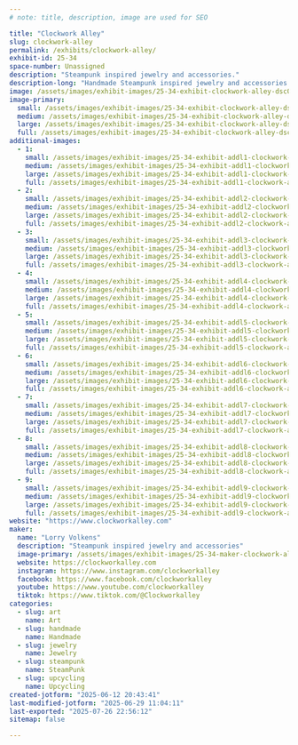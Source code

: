 ```yaml
---
# note: title, description, image are used for SEO

title: "Clockwork Alley"
slug: clockwork-alley
permalink: /exhibits/clockwork-alley/
exhibit-id: 25-34
space-number: Unassigned
description: "Steampunk inspired jewelry and accessories."
description-long: "Handmade Steampunk inspired jewelry and accessories made from vintage watch parts and resin. Necklaces, earrings, bracelets, pill boxes and hair accessories."
image: /assets/images/exhibit-images/25-34-exhibit-clockwork-alley-dsc00158-large.JPG
image-primary: 
  small: /assets/images/exhibit-images/25-34-exhibit-clockwork-alley-dsc00158-small.JPG
  medium: /assets/images/exhibit-images/25-34-exhibit-clockwork-alley-dsc00158-medium.JPG
  large: /assets/images/exhibit-images/25-34-exhibit-clockwork-alley-dsc00158-large.JPG
  full: /assets/images/exhibit-images/25-34-exhibit-clockwork-alley-dsc00158-full.JPG
additional-images: 
  - 1:
    small: /assets/images/exhibit-images/25-34-exhibit-addl1-clockwork-alley-dsc00486-small.JPG
    medium: /assets/images/exhibit-images/25-34-exhibit-addl1-clockwork-alley-dsc00486-medium.JPG
    large: /assets/images/exhibit-images/25-34-exhibit-addl1-clockwork-alley-dsc00486-large.JPG
    full: /assets/images/exhibit-images/25-34-exhibit-addl1-clockwork-alley-dsc00486-full.JPG
  - 2:
    small: /assets/images/exhibit-images/25-34-exhibit-addl2-clockwork-alley-dsc08925-small.JPG
    medium: /assets/images/exhibit-images/25-34-exhibit-addl2-clockwork-alley-dsc08925-medium.JPG
    large: /assets/images/exhibit-images/25-34-exhibit-addl2-clockwork-alley-dsc08925-large.JPG
    full: /assets/images/exhibit-images/25-34-exhibit-addl2-clockwork-alley-dsc08925-full.JPG
  - 3:
    small: /assets/images/exhibit-images/25-34-exhibit-addl3-clockwork-alley-dsc09858-small.JPG
    medium: /assets/images/exhibit-images/25-34-exhibit-addl3-clockwork-alley-dsc09858-medium.JPG
    large: /assets/images/exhibit-images/25-34-exhibit-addl3-clockwork-alley-dsc09858-large.JPG
    full: /assets/images/exhibit-images/25-34-exhibit-addl3-clockwork-alley-dsc09858-full.JPG
  - 4:
    small: /assets/images/exhibit-images/25-34-exhibit-addl4-clockwork-alley-dsc00881-small.JPG
    medium: /assets/images/exhibit-images/25-34-exhibit-addl4-clockwork-alley-dsc00881-medium.JPG
    large: /assets/images/exhibit-images/25-34-exhibit-addl4-clockwork-alley-dsc00881-large.JPG
    full: /assets/images/exhibit-images/25-34-exhibit-addl4-clockwork-alley-dsc00881-full.JPG
  - 5:
    small: /assets/images/exhibit-images/25-34-exhibit-addl5-clockwork-alley-dsc05713-small.JPG
    medium: /assets/images/exhibit-images/25-34-exhibit-addl5-clockwork-alley-dsc05713-medium.JPG
    large: /assets/images/exhibit-images/25-34-exhibit-addl5-clockwork-alley-dsc05713-large.JPG
    full: /assets/images/exhibit-images/25-34-exhibit-addl5-clockwork-alley-dsc05713-full.JPG
  - 6:
    small: /assets/images/exhibit-images/25-34-exhibit-addl6-clockwork-alley-dsc01673-1-small.JPG
    medium: /assets/images/exhibit-images/25-34-exhibit-addl6-clockwork-alley-dsc01673-1-medium.JPG
    large: /assets/images/exhibit-images/25-34-exhibit-addl6-clockwork-alley-dsc01673-1-large.JPG
    full: /assets/images/exhibit-images/25-34-exhibit-addl6-clockwork-alley-dsc01673-1-full.JPG
  - 7:
    small: /assets/images/exhibit-images/25-34-exhibit-addl7-clockwork-alley-dsc08888-small.JPG
    medium: /assets/images/exhibit-images/25-34-exhibit-addl7-clockwork-alley-dsc08888-medium.JPG
    large: /assets/images/exhibit-images/25-34-exhibit-addl7-clockwork-alley-dsc08888-large.JPG
    full: /assets/images/exhibit-images/25-34-exhibit-addl7-clockwork-alley-dsc08888-full.JPG
  - 8:
    small: /assets/images/exhibit-images/25-34-exhibit-addl8-clockwork-alley-dsc09715-small.JPG
    medium: /assets/images/exhibit-images/25-34-exhibit-addl8-clockwork-alley-dsc09715-medium.JPG
    large: /assets/images/exhibit-images/25-34-exhibit-addl8-clockwork-alley-dsc09715-large.JPG
    full: /assets/images/exhibit-images/25-34-exhibit-addl8-clockwork-alley-dsc09715-full.JPG
  - 9:
    small: /assets/images/exhibit-images/25-34-exhibit-addl9-clockwork-alley-dsc09170-small.JPG
    medium: /assets/images/exhibit-images/25-34-exhibit-addl9-clockwork-alley-dsc09170-medium.JPG
    large: /assets/images/exhibit-images/25-34-exhibit-addl9-clockwork-alley-dsc09170-large.JPG
    full: /assets/images/exhibit-images/25-34-exhibit-addl9-clockwork-alley-dsc09170-full.JPG
website: "https://www.clockworkalley.com"
maker: 
  name: "Lorry Volkens"
  description: "Steampunk inspired jewelry and accessories"
  image-primary: /assets/images/exhibit-images/25-34-maker-clockwork-alley-clockworkalley-1-7-x-3-v2-3947-medium.png
  website: https://clockworkalley.com
  instagram: https://www.instagram.com/clockworkalley
  facebook: https://www.facebook.com/clockworkalley
  youtube: https://www.youtube.com/clockworkalley
  tiktok: https://www.tiktok.com/@Clockworkalley
categories: 
  - slug: art
    name: Art
  - slug: handmade
    name: Handmade
  - slug: jewelry
    name: Jewelry
  - slug: steampunk
    name: SteamPunk
  - slug: upcycling
    name: Upcycling
created-jotform: "2025-06-12 20:43:41"
last-modified-jotform: "2025-06-29 11:04:11"
last-exported: "2025-07-26 22:56:12"
sitemap: false

---
```

